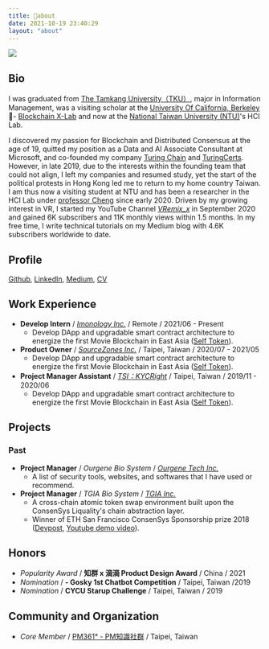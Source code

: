 ```yaml
---
title: about
date: 2021-10-19 23:40:29
layout: "about"
---
```


![](https://camo.githubusercontent.com/a31123334bf8e89c331f67f0fb10a6f13ead147b17d44e4c8ea4ad6dc4c366a7/68747470733a2f2f75706c6f61642d696d616765732e6a69616e7368752e696f2f75706c6f61645f696d616765732f31383732323730372d306233343338613433386234356662322e706e673f696d6167654d6f6772322f6175746f2d6f7269656e742f7374726970253743696d61676556696577322f322f772f31323430)

## Bio

I was graduated from [The Tamkang University（TKU）](https://www.tku.edu.tw/), major in Information Management, was a visiting scholar at the [University Of California, Berkeley](https://www.berkeley.edu/) - [Blockchain X-Lab](https://scet.berkeley.edu/blockchain-lab/) and now at the [National Taiwan University (NTU)](https://www.ntu.edu.tw/)'s HCI Lab.

I discovered my passion for Blockchain and Distributed Consensus at the age of 19, quitted my position as a Data and AI Associate Consultant at Microsoft, and co-founded my company [Turing Chain](https://turingchain.tech/) and [TuringCerts](https://certs.turingchain.tech/). However, in late 2019, due to the interests within the founding team that could not align, I left my companies and resumed study, yet the start of the political protests in Hong Kong led me to return to my home country Taiwan. I am thus now a visiting student at NTU and has been a researcher in the HCI Lab under [professor Cheng](http://www.lungpancheng.tw/) since early 2020. Driven by my growing interest in VR, I started my YouTube Channel [_VRemix_x_](https://www.youtube.com/VRemix_x%E8%B3%87%E5%B7%A5%E5%B0%91%E5%A5%B3%E6%9D%8E%E5%A9%B7%E5%A9%B7) in September 2020 and gained 6K subscribers and 11K monthly views within 1.5 months. In my free time, I write technical tutorials on my Medium blog with 4.6K subscribers worldwide to date.

## Profile

 [Github](https://github.com/tina1998612), [LinkedIn](https://www.linkedin.com/in/kimilai), [Medium](https://medium.com/@tina26919742), [CV](https://drive.google.com/file/d/1vovRfVbzc7b7UpU6X5a21cYxosfi_1gh/view?usp=sharing)

## Work Experience

- **Develop Intern** / _[Imonology Inc.](https://www.imoncloud.com/zh/)_ / Remote / 2021/06 - Present
  - Develop DApp and upgradable smart contract architecture to energize the first Movie Blockchain in East Asia ([Self Token](https://selftoken.co/)).
- **Product Owner** / _[SourceZones Inc.](https://sourcezones.net/)_ /  Taipei, Taiwan / 2020/07 - 2021/05
  - Develop DApp and upgradable smart contract architecture to energize the first Movie Blockchain in East Asia ([Self Token](https://selftoken.co/)).
- **Project Manager Assistant** / _[TSI：KYCRight](https://www.tsi.center/portfolio-item/%e5%95%9f%e7%99%bc%e5%bc%8f%e6%99%ba%e6%85%a7%e4%bc%81%e6%a5%ad%e5%be%b5%e4%bf%a1kyc%e6%94%af%e6%8f%b4%e5%b9%b3%e5%8f%b0%e9%96%8b%e7%99%bc%e8%a8%88%e7%95%ab-new/)_ / Taipei, Taiwan / 2019/11 - 2020/06
  - Develop DApp and upgradable smart contract architecture to energize the first Movie Blockchain in East Asia ([Self Token](https://selftoken.co/)).

## Projects
### Past

- **Project Manager** / _Ourgene Bio System_ / _[Ourgene Tech Inc.]()_
  - A list of security tools, websites, and softwares that I have used or recommend.
- **Project Manager** / _TGIA Bio System_ /  _[TGIA Inc.](https://www.tgiainc.com/)_
  - A cross-chain atomic token swap environment built upon the ConsenSys Liquality's chain abstraction layer.
  - Winner of ETH San Francisco ConsenSys Sponsorship prize 2018 ([Devpost](https://devpost.com/software/web-v2-btc), [Youtube demo video](https://youtu.be/-IsOF69HrBY)).

## Honors

- _Popularity Award_ / **知群 x 滴滴 Product Design Award** / China / 2021
- _Nomination_ / **-	Gosky 1st Chatbot Competition** / Taipei, Taiwan  /2019
- _Nomination_ / **CYCU Starup Challenge** / Taipei, Taiwan / 2019
<!-- - _Gold Prize_ / **Sony CSR Video Competition** / Taipei, Taiwan / 2010 -->

## Community and Organization

- _Core Member_ / [PM361° - PM知識社群](https://www.facebook.com/groups/pm361/) / Taipei, Taiwan



